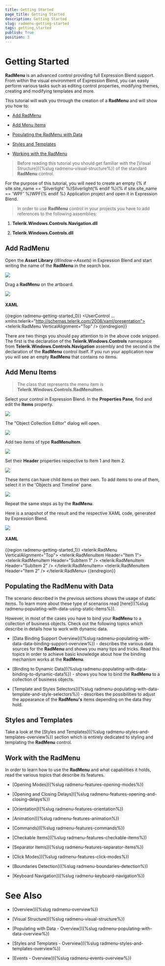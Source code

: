```yaml
---
title: Getting Started
page_title: Getting Started
description: Getting Started
slug: radmenu-getting-started
tags: getting,started
publish: True
position: 3
---
```


# Getting Started



__RadMenu__ is an advanced control providing full Expression Blend support. From within the visual environment of Expression Blend, you can easily perform various tasks such as editing control properties, modifying themes, creating and modifying templates and more.

This tutorial will walk you through the creation of a __RadMenu__ and will show you how to:

* [Add RadMenu](#add-radmenu)

* [Add Menu Items](#add-menu-items)

* [Populating the RadMenu with Data](#populating-the-radmenu-with-data)

* [Styles and Templates](#styles-and-templates)

* [Working with the RadMenu](#work-with-the-radmenu)

>Before reading this tutorial you should get familiar with the [Visual Structure]({%slug radmenu-visual-structure%}) of the standard __RadMenu__ control.

For the purpose of this tutorial, you will need to create an empty {% if site.site_name == 'Silverlight' %}Silverlight{% endif %}{% if site.site_name == 'WPF' %}WPF{% endif %} Application project and open it in Expression Blend.

>In order to use __RadMenu__ control in your projects you have to add references to the following assemblies:

1. __Telerik.Windows.Controls.Navigation.dll__

1. __Telerik.Windows.Controls.dll__

## Add RadMenu

Open the __Asset Library__ (*Window->Assets*) in Expression Blend and start writing the name of the __RadMenu__ in the search box.

![](images/RadMenu_Getting_Started_01.png)

Drag a __RadMenu__ on the artboard.

![](images/RadMenu_Getting_Started_02.png)

#### __XAML__

{{region radmenu-getting-started_0}}
	<UserControl ...
	             xmlns:telerik="http://schemas.telerik.com/2008/xaml/presentation"> 
	    <Grid x:Name="LayoutRoot">
	        <telerik:RadMenu VerticalAlignment="Top" />
	    </Grid>
	</UserControl>
	{{endregion}}



There are two things you should pay attention to in the above code snipped. The first is the declaration of the __Telerik.Windows.Controls__ namespace from __Telerik.Windows.Controls.Navigation__ assembly and the second is the declaration of the __RadMenu__ control itself. If you run your application now you will see an empty __RadMenu__ that contains no items.

## Add Menu Items

>The class that represents the menu item is __Telerik.Windows.Controls.RadMenuItem__.

Select your control in Expression Blend. In the __Properties Pane__, find and edit the __Items__ property.

![](images/RadMenu_Getting_Started_03.png)

The "Object Collection Editor" dialog will open.

![](images/RadMenu_Getting_Started_04.png)

Add two items of type __RadMenuItem__.

![](images/RadMenu_Getting_Started_05.png)

Set their __Header__ properties respective to Item 1 and Item 2.

![](images/RadMenu_Getting_Started_06.png)

These items can have child items on their own. To add items to one of them, select it in the 'Objects and Timeline' pane.

![](images/RadMenu_Getting_Started_07.png)

Repeat the same steps as by the __RadMenu__.

Here is a snapshot of the result and the respective XAML code, generated by Expression Blend.

![](images/RadMenu_Getting_Started_08.png)

#### __XAML__

{{region radmenu-getting-started_1}}
	<telerik:RadMenu VerticalAlignment="Top">
	    <telerik:RadMenuItem Header="Item 1">
	        <telerik:RadMenuItem Header="SubItem 1" />
	        <telerik:RadMenuItem Header="SubItem 2" />
	    </telerik:RadMenuItem>
	    <telerik:RadMenuItem Header="Item 2" />
	</telerik:RadMenu>
	{{endregion}}



## Populating the RadMenu with Data

The scenario described in the previous sections shows the usage of static items. To learn more about these type of scenarios read [here]({%slug radmenu-populating-with-data-using-static-items%}).

However, in most of the cases you have to bind your __RadMenu__ to a collection of business objects. Check out the following topics which describe in details how to work with dynamic data.

* [Data Binding Support Overview]({%slug radmenu-populating-with-data-data-binding-support-overview%}) - describes the various data sources for the __RadMenu__ and shows you many tips and tricks. Read this topics in order to achieve basic knowledge about how the binding mechanism works at the __RadMenu__. 


* [Binding to Dynamic Data]({%slug radmenu-populating-with-data-binding-to-dynamic-data%}) - shows you how to bind the __RadMenu__ to a collection of business objects. 


* [Template and Styles Selectors]({%slug radmenu-populating-with-data-template-and-style-selectors%}) - describes the possibilities to adjust the appearance of the __RadMenu's__ items depending on the data they hold. 

## Styles and Templates

Take a look at the [Styles and Templates]({%slug radmenu-styles-and-templates-overview%}) section which is entirely dedicated to styling and templating the __RadMenu__ control.

## Work with the RadMenu

In order to learn how to use the __RadMenu__ and what capabilities it holds, read the various topics that describe its features.

* [Opening Modes]({%slug radmenu-features-opening-modes%})

* [Opening and Closing Delays]({%slug radmenu-features-opening-and-closing-delays%})

* [Orientation]({%slug radmenu-features-orientation%})

* [Animation]({%slug radmenu-features-animation%})

* [Commands]({%slug radmenu-features-commands%})

* [Checkable Items]({%slug radmenu-features-checkable-items%})

* [Separator Items]({%slug radmenu-features-separator-items%})

* [Click Modes]({%slug radmenu-features-click-modes%})

* [Boundaries Detection]({%slug radmenu-boundaries-detection%})

* [Keyboard Navigation]({%slug radmenu-keyboard-navigation%})

# See Also

 * [Overview]({%slug radmenu-overview%})

 * [Visual Structure]({%slug radmenu-visual-structure%})

 * [Populating with Data - Overview]({%slug radmenu-populating-with-data-overview%})

 * [Styles and Templates - Overview]({%slug radmenu-styles-and-templates-overview%})

 * [Events - Overview]({%slug radmenu-events-overview%})
